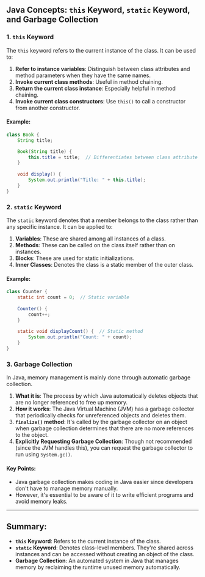 ## Java Concepts: `this` Keyword, `static` Keyword, and Garbage Collection

### 1. `this` Keyword

The `this` keyword refers to the current instance of the class. It can be used to:

1. **Refer to instance variables**: Distinguish between class attributes and method parameters when they have the same names.
2. **Invoke current class methods**: Useful in method chaining.
3. **Return the current class instance**: Especially helpful in method chaining.
4. **Invoke current class constructors**: Use `this()` to call a constructor from another constructor.

#### Example:

```java
class Book {
    String title;

    Book(String title) {
        this.title = title;  // Differentiates between class attribute and constructor parameter
    }
    
    void display() {
        System.out.println("Title: " + this.title);
    }
}
```

### 2. `static` Keyword

The `static` keyword denotes that a member belongs to the class rather than any specific instance. It can be applied to:

1. **Variables**: These are shared among all instances of a class.
2. **Methods**: These can be called on the class itself rather than on instances.
3. **Blocks**: These are used for static initializations.
4. **Inner Classes**: Denotes the class is a static member of the outer class.

#### Example:

```java
class Counter {
    static int count = 0;  // Static variable
    
    Counter() {
        count++;
    }
    
    static void displayCount() {  // Static method
        System.out.println("Count: " + count);
    }
}
```

### 3. Garbage Collection

In Java, memory management is mainly done through automatic garbage collection.

1. **What it is**: The process by which Java automatically deletes objects that are no longer referenced to free up memory.
2. **How it works**: The Java Virtual Machine (JVM) has a garbage collector that periodically checks for unreferenced objects and deletes them.
3. **`finalize()` method**: It's called by the garbage collector on an object when garbage collection determines that there are no more references to the object.
4. **Explicitly Requesting Garbage Collection**: Though not recommended (since the JVM handles this), you can request the garbage collector to run using `System.gc()`.

#### Key Points:

- Java garbage collection makes coding in Java easier since developers don't have to manage memory manually.
- However, it's essential to be aware of it to write efficient programs and avoid memory leaks.

---

## Summary:

- **`this` Keyword**: Refers to the current instance of the class.
- **`static` Keyword**: Denotes class-level members. They're shared across instances and can be accessed without creating an object of the class.
- **Garbage Collection**: An automated system in Java that manages memory by reclaiming the runtime unused memory automatically.
